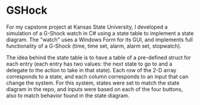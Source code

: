 # GSHock
For my capstone project at Kansas State University, I developed a simulation of a G-Shock watch in C# using a state table to implement a state diagram. The "watch" uses a Windows Form for its GUI, and implements full functionality of a G-Shock (time, time set, alarm, alarm set, stopwatch).

The idea behind the state table is to have a table of a pre-defined struct for each entry (each entry has two values: the next state to go to and a delegate to the action to take in that state). Each row of the 2-D array corresponds to a state, and each column corresponds to an input that can change the system. For this system, states were set to match the state diagram in the repo, and inputs were based on each of the four buttons, also to match behavior found in the state diagram.
